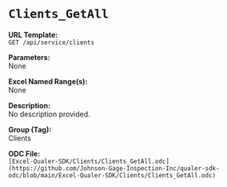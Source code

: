 # `Clients_GetAll`

**URL Template:**  
`GET /api/service/clients`

**Parameters:**  
None

**Excel Named Range(s):**  
None

**Description:**  
No description provided.

**Group (Tag):**  
Clients

**ODC File:**  
`[Excel-Qualer-SDK/Clients/Clients_GetAll.odc](https://github.com/Johnson-Gage-Inspection-Inc/qualer-sdk-odc/blob/main/Excel-Qualer-SDK/Clients/Clients_GetAll.odc)`
